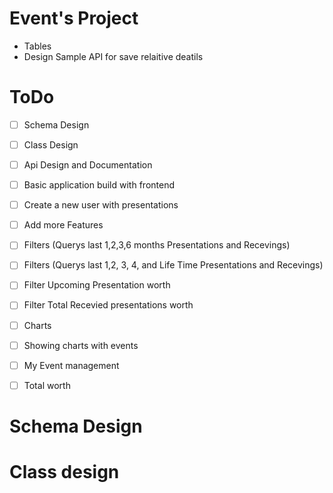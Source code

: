 # Event's Project

* Tables
* Design Sample API for save relaitive deatils




# ToDo

* [ ]  Schema Design
* [ ]  Class Design
* [ ]  Api Design and Documentation
* [ ]  Basic application build with frontend
  * [ ]  Create a new user with presentations
* [ ]  Add more Features
  * [ ]  Filters (Querys last 1,2,3,6 months Presentations and Recevings)
  * [ ]  Filters (Querys last 1,2, 3, 4, and Life Time Presentations and Recevings)
  * [ ]  Filter Upcoming Presentation worth
  * [ ]  Filter Total Recevied presentations worth
* [ ]  Charts
  * [ ]  Showing charts with events
* [ ]  My Event management
  * [ ]  Total worth


# Schema Design 






# Class design

